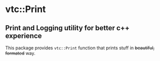 # vtc::Print 
## Print and Logging utility for better c++ experience
This package provides `vtc::Print` function that prints stuff in ~~beautiful, formated~~ way.
